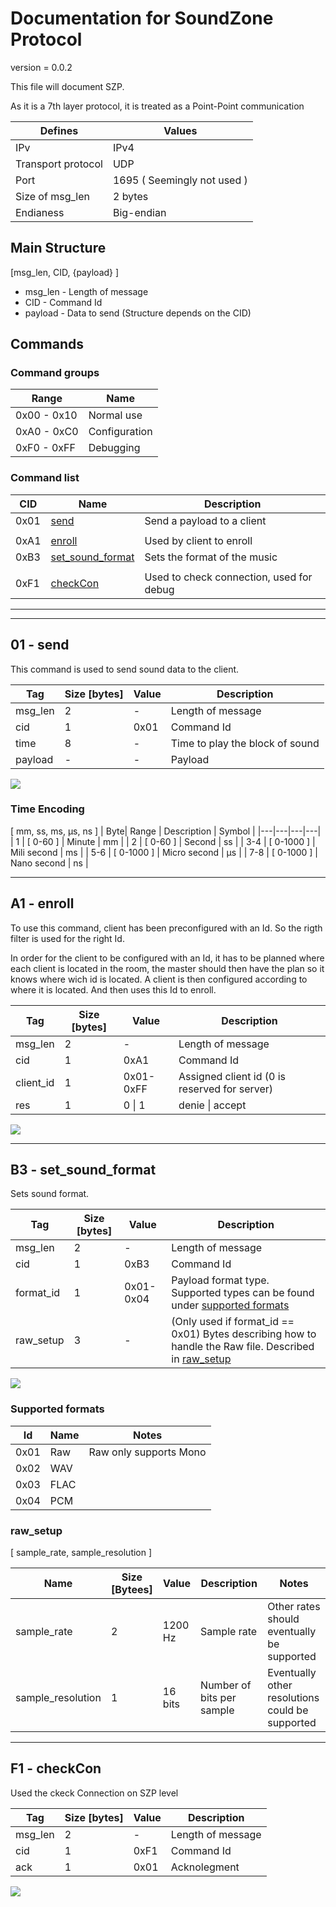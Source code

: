 
# Documentation for SoundZone Protocol
<!-- 
To compile puml use: (Assuming plantuml you are in the directory)
plantuml.jar -tsvg readme.md -o sequence_diagrams
-->

version = 0.0.2

This file will document SZP.

As it is a 7th layer protocol, it is treated as a Point-Point communication

| Defines | Values |
|---|---|
| IPv | IPv4 |
| Transport protocol | UDP |
| Port | 1695 ( Seemingly not used ) |
| Size of msg_len | 2 bytes |
| Endianess | Big-endian |

## Main Structure

[msg_len, CID, {payload} ]

* msg_len - Length of message
* CID - Command Id
* payload - Data to send (Structure depends on the CID)

## Commands 

### Command groups

| Range | Name |
|---| ---|
| 0x00 - 0x10 | Normal use |
| 0xA0 - 0xC0 | Configuration |
| 0xF0 - 0xFF | Debugging |

### Command list

|CID | Name | Description |
|---|---|---|
| 0x01 | [send](#01---send) | Send a payload to a client |
|||
| 0xA1 | [enroll](#a1---enroll) | Used by client to enroll |
| 0xB3 | [set_sound_format](#b3---setsoundformat) | Sets the format of the music |
|||
| 0xF1 | [checkCon](#f1---checkcon) | Used to check connection, used for debug |

---
---

## 01 - send
This command is used to send sound data to the client.

| Tag | Size [bytes] | Value | Description | 
|---|---|---|---|
| msg_len | 2 | - | Length of message |
| cid | 1 | 0x01 | Command Id |
| time | 8 | - | Time to play the block of sound |
| payload | - | - | Payload |

<!--
```
@startuml 01_send
server -> client: [ msg_len, cid, time, payload ]
@enduml
```
-->

![](sequence_diagrams/01_send.svg)

### Time Encoding
[ mm, ss, ms, µs, ns ]
| Byte| Range | Description | Symbol |
|---|---|---|---|
| 1 | [ 0-60 ] | Minute | mm |
| 2 | [ 0-60 ] | Second | ss |
| 3-4 | [ 0-1000 ] | Mili second | ms |
| 5-6 | [ 0-1000 ] | Micro second | µs |
| 7-8 | [ 0-1000 ] | Nano second | ns |

---

## A1 - enroll
To use this command, client has been preconfigured with an Id.
So the rigth filter is used for the right Id.

In order for the client to be configured with an Id, it has to be planned where each client is located in the room, the master should then have the plan so it knows where wich id is located.
A client is then configured according to where it is located. And then uses this Id to enroll.


| Tag | Size [bytes] | Value | Description | 
|---|---|---|---|
| msg_len | 2 | - | Length of message |
| cid | 1 | 0xA1 | Command Id |
|  client_id | 1 | 0x01-0xFF | Assigned client id (0 is reserved for server) |
| res | 1 | 0 \| 1 | denie \| accept |

<!--
```
@startuml A1_enrole_c
server <- client: [ msg_len, cid, client_id ]
server -> client: [ msg_len, cid, res ]
@enduml
```
-->

![](sequence_diagrams/A1_enrole_c.svg)

---

## B3 - set_sound_format
Sets sound format.

| Tag | Size [bytes] | Value | Description | 
|---|---|---|---|
| msg_len | 2 | - | Length of message |
| cid | 1 | 0xB3 | Command Id |
| format_id | 1 | 0x01-0x04 | Payload format type. Supported types can be found under [supported formats](#supported-formats) |
| raw_setup | 3 | - | (Only used if format_id == 0x01) Bytes describing how to handle the Raw file. Described in [raw_setup](#rawsetup) |

<!--
```
@startuml B3_set_sound_format
server -> client: [ msg_len, cid, format_id, (raw_cid) ]
@enduml
```
-->

![](sequence_diagrams/B3_set_sound_format.svg)

### Supported formats
| Id | Name | Notes |
|--- |--- |---|
| 0x01 | Raw | Raw only supports Mono |
| 0x02 | WAV ||
| 0x03 | FLAC||
| 0x04 | PCM ||

### raw_setup 

[ sample_rate, sample_resolution ]

| Name | Size [Bytees] | Value | Description | Notes |
| ---|---|--- |---|---|
| sample_rate | 2 | 1200 Hz | Sample rate | Other rates should eventually be supported |
| sample_resolution | 1 | 16 bits | Number of bits per sample | Eventually other resolutions could be supported |

---

## F1 - checkCon
Used the ckeck Connection on SZP level

| Tag | Size [bytes] | Value | Description | 
|---|---|---|---|
| msg_len | 2 | - | Length of message |
| cid | 1 | 0xF1 | Command Id |
| ack | 1 | 0x01 | Acknolegment | 

<!--
```
@startuml F1_check_con
server -> client: [ msg_len, cid ]
group succesful
    server <- client: [ msg_len, cid, ack ]
end
@enduml
```
-->

![](sequence_diagrams/F1_check_con.svg)
